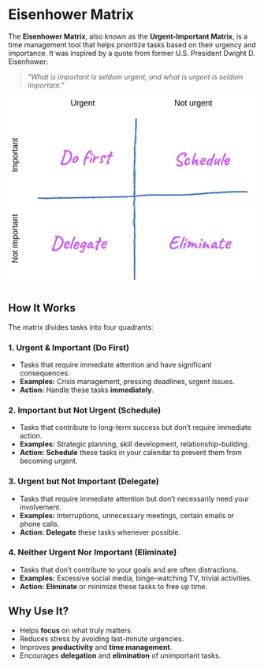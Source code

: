 # Eisenhower Matrix

The **Eisenhower Matrix**, also known as the **Urgent-Important Matrix**, is a time management tool that helps prioritize tasks based on their urgency and importance. It was inspired by a quote from former U.S. President Dwight D. Eisenhower:

> _"What is important is seldom urgent, and what is urgent is seldom important."_

![Eisenhower matrix diagram](/images/diagrams/eisenhower-matrix.png)

## How It Works

The matrix divides tasks into four quadrants:

### 1. Urgent & Important (Do First)

- Tasks that require immediate attention and have significant consequences.
- **Examples:** Crisis management, pressing deadlines, urgent issues.
- **Action:** Handle these tasks **immediately**.

### 2. Important but Not Urgent (Schedule)

- Tasks that contribute to long-term success but don’t require immediate action.
- **Examples:** Strategic planning, skill development, relationship-building.
- **Action:** **Schedule** these tasks in your calendar to prevent them from becoming urgent.

### 3. Urgent but Not Important (Delegate)

- Tasks that require immediate attention but don’t necessarily need your involvement.
- **Examples:** Interruptions, unnecessary meetings, certain emails or phone calls.
- **Action:** **Delegate** these tasks whenever possible.

### 4. Neither Urgent Nor Important (Eliminate)

- Tasks that don’t contribute to your goals and are often distractions.
- **Examples:** Excessive social media, binge-watching TV, trivial activities.
- **Action:** **Eliminate** or minimize these tasks to free up time.

## Why Use It?

- Helps **focus** on what truly matters.
- Reduces stress by avoiding last-minute urgencies.
- Improves **productivity** and **time management**.
- Encourages **delegation** and **elimination** of unimportant tasks.
